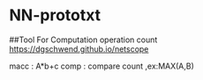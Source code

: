 # NN-prototxt
##Tool For Computation operation count 
https://dgschwend.github.io/netscope

macc : A*b+c
comp : compare count ,ex:MAX(A,B)
